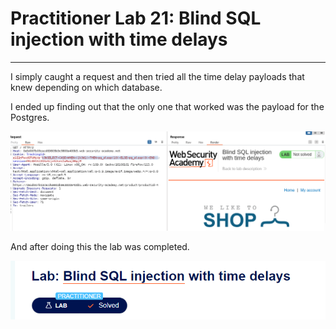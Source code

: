 # Practitioner Lab 21: Blind SQL injection with time delays

---

I simply caught a request and then tried all the time delay payloads that knew depending on which database.

I ended up finding out that the only one that worked was the payload for the Postgres.

![Untitled](Practitioner%20Lab%2021%20Blind%20SQL%20injection%20with%20time%20%2075cc3b57e85048be89beda09eee3e94e/Untitled.png)

And after doing this the lab was completed.

![Untitled](Practitioner%20Lab%2021%20Blind%20SQL%20injection%20with%20time%20%2075cc3b57e85048be89beda09eee3e94e/Untitled%201.png)